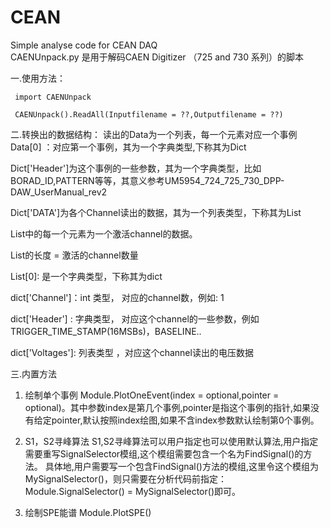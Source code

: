 # CEAN
Simple analyse code for  CEAN DAQ  
CAENUnpack.py 是用于解码CAEN Digitizer （725 and 730 系列）的脚本

一.使用方法：

     import CAENUnpack
   
     CAENUnpack().ReadAll(Inputfilename = ??,Outputfilename = ??)



二.转换出的数据结构：
读出的Data为一个列表，每一个元素对应一个事例
Data[0] ：对应第一个事例，其为一个字典类型,下称其为Dict

Dict['Header']为这个事例的一些参数，其为一个字典类型，比如BORAD_ID,PATTERN等等，其意义参考UM5954_724_725_730_DPP-DAW_UserManual_rev2
   
Dict['DATA']为各个Channel读出的数据，其为一个列表类型，下称其为List
   
List中的每一个元素为一个激活channel的数据。
         
List的长度 = 激活的channel数量
         
List[0]: 是一个字典类型，下称其为dict
         
dict['Channel']：int 类型，   对应的channel数，例如: 1
                     
dict['Header']  :  字典类型， 对应这个channel的一些参数，例如TRIGGER_TIME_STAMP(16MSBs)，BASELINE..
                     
dict['Voltages']:  列表类型 ，对应这个channel读出的电压数据
                     
三.内置方法
1. 绘制单个事例 
Module.PlotOneEvent(index = optional,pointer = optional)。其中参数index是第几个事例,pointer是指这个事例的指针,如果没有给定pointer,默认按照index绘图,如果不含index参数默认绘制第0个事例。

2. S1，S2寻峰算法
S1,S2寻峰算法可以用户指定也可以使用默认算法,用户指定需要重写SignalSelector模组,这个模组需要包含一个名为FindSignal()的方法。
具体地,用户需要写一个包含FindSignal()方法的模组,这里令这个模组为MySignalSelector()，则只需要在分析代码前指定：
Module.SignalSelector() = MySignalSelector()即可。

3. 绘制SPE能谱 Module.PlotSPE()
